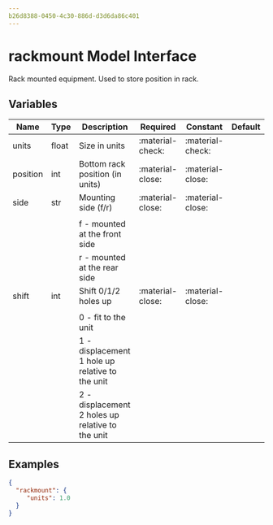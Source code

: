```yaml
---
b26d8388-0450-4c30-886d-d3d6da86c401
---
```


# rackmount Model Interface

Rack mounted equipment.
Used to store position in rack.


## Variables

| Name     | Type   | Description                                      | Required         | Constant         | Default   |
| -------- | ------ | ------------------------------------------------ | ---------------- | ---------------- | --------- |
| units    | float  | Size in units                                    | :material-check: | :material-check: |           |
| position | int    | Bottom rack position (in units)                  | :material-close: | :material-close: |           |
| side     | str    | Mounting side (f/r)                              | :material-close: | :material-close: |           |
|          |        |                                                  |                  |                  |           |
|          |        | f - mounted at the front side                    |                  |                  |           |
|          |        | r - mounted at the rear side                     |                  |                  |           |
| shift    | int    | Shift 0/1/2 holes up                             | :material-close: | :material-close: |           |
|          |        |                                                  |                  |                  |           |
|          |        | 0 - fit to the unit                              |                  |                  |           |
|          |        | 1 - displacement 1 hole up relative to the unit  |                  |                  |           |
|          |        | 2 - displacement 2 holes up relative to the unit |                  |                  |           |

## Examples

```json
{
  "rackmount": {
     "units": 1.0
  }
}
```
